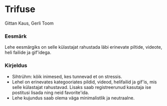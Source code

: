 # Trifuse
Gittan Kaus, Gerli Toom

### Eesmärk
Lehe eesmärgiks on selle külastajat rahustada läbi erinevate piltide, videote, heli failide ja gif'idega.

### Kirjeldus
* Sihtrühm: kõik inimesed, kes tunnevad et on stressis.
* Lehel on erinevates kategooriates pildid, videod, helifailid ja gif'is, mis selle külastajat rahustavad.
Lisaks saab registreerunud kasutaja ise postitusi lisada ning neid favorite'ida.
* Lehe kujundus saab olema väga minimalistlik ja neutraalne.
